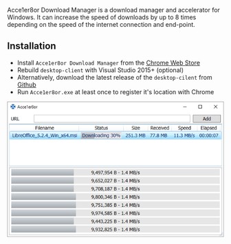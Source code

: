 Acce1er8or Download Manager is a download manager and accelerator for Windows. It can increase the speed of downloads by up to 8 times depending on the speed of the internet connection and end-point.

## Installation
* Install `Acce1er8or Download Manager` from the [Chrome Web Store](https://chrome.google.com/webstore/detail/acce1er8or-download-manag/ichjocgihgmpifnjpdhkfndofnhnbkmn)
* Rebuild `desktop-client` with Visual Studio 2015+ (optional)
* Alternatively, download the latest release of the `desktop-cilent` from [Github](https://github.com/nicolasjinchereau/acce1er8or/releases)
* Run `Acce1er8or.exe` at least once to register it's location with Chrome

![demo](assets/screenshot.png)
